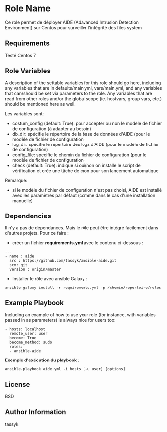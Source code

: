 Role Name
=========

Ce role permet de déployer AIDE (Adavanced Intrusion Detection Environment) sur Centos pour surveiller l'intégrité des files system

Requirements
------------

Testé Centos 7

Role Variables
--------------

A description of the settable variables for this role should go here, including any variables that are in defaults/main.yml, vars/main.yml, and any variables that can/should be set via parameters to the role. Any variables that are read from other roles and/or the global scope (ie. hostvars, group vars, etc.) should be mentioned here as well.

Les variables sont:
- costum_config (default: True): pour accepter ou non le modèle de fichier de configuration (à adapter au besoin)
- db_dir: spécifie le répertoire de la base de données d'AIDE (pour le modèle de fichier de configuration)
- log_dir: spécifie le répertoire des logs d'AIDE (pour le modèle de fichier de configuration)
- config_file: specifie le chemin du fichier de configuration (pour le modèle de fichier de configuration)
- check (default: True): indique si oui/non on installe le script de vérification et crée une tâche de cron pour son lancement automatique

Remarque: 
- si le modèle du fichier de configuration n'est pas choisi, AIDE est installé avec les paramètres par défaut (comme dans le cas d'une installation manuelle)


Dependencies
------------

Il n'y a pas de dépendances. Mais le rôle peut être intégré facilement dans d'autres projets. Pour ce faire :
- créer un fichier **requirements.yml** avec le contenu ci-dessous :
```
---
- name : aide
  src : https://github.com/tassyk/ansible-aide.git
  scm: git
  version : origin/master
```
- Installer le rôle avec ansible Galaxy :
```
ansible-galaxy install -r requirements.yml -p /chemin/repertoire/roles
```
Example Playbook
----------------

Including an example of how to use your role (for instance, with variables passed in as parameters) is always nice for users too:

    - hosts: localhost
      remote_user: user
      become: True
      become_method: sudo
      roles:
      - ansible-aide

**Exemple d'exécution du playbook :**
```
ansible-playbook aide.yml -i hosts [-u user] [options]
```


License
-------

BSD

Author Information
------------------
tassyk
